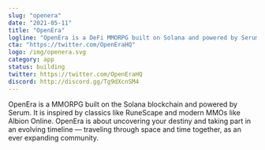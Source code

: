 ```yaml
---
slug: "openera"
date: "2021-05-11"
title: "OpenEra"
logline: "OpenEra is a DeFi MMORPG built on Solana and powered by Serum."
cta: "https://twitter.com/OpenEraHQ"
logo: /img/openera.svg
category: app
status: building
twitter: https://twitter.com/OpenEraHQ	
discord: http://discord.gg/Tg9dXcnSM4		
---
```

OpenEra is a MMORPG built on the Solana blockchain and powered by Serum. It is inspired by classics like RuneScape and modern MMOs like Albion Online. OpenEra is about uncovering your destiny and taking part in an evolving timeline — traveling through space and time together, as an ever expanding community.